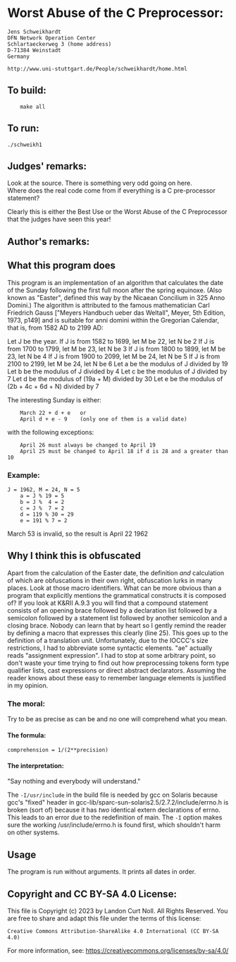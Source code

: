 # Worst Abuse of the C Preprocessor:

    Jens Schweikhardt
    DFN Network Operation Center
    Schlartaeckerweg 3 (home address)
    D-71384 Weinstadt
    Germany

    http://www.uni-stuttgart.de/People/schweikhardt/home.html

## To build:

        make all

## To run:

	./schweikh1

## Judges' remarks:

Look at the source.  There is something very odd going on here.  
Where does the real code come from if everything is a C pre-processor 
statement?

Clearly this is either the Best Use or the Worst Abuse of the
C Preprocessor that the judges have seen this year!

## Author's remarks:

What this program does
----------------------

This program is an implementation of an algorithm that calculates
the date of the Sunday following the first full moon after the
spring equinoxe. (Also known as "Easter", defined this way by the
Nicaean Concilium in 325 Anno Domini.) The algorithm is attributed
to the famous mathematician Carl Friedrich Gauss ["Meyers Handbuch
ueber das Weltall", Meyer, 5th Edition, 1973, p149] and is suitable
for anni domini within the Gregorian Calendar, that is, from 1582 AD
to 2199 AD: 

Let J be the year.
If J is from 1582 to 1699, let M be 22, let N be 2
If J is from 1700 to 1799, let M be 23, let N be 3
If J is from 1800 to 1899, let M be 23, let N be 4
If J is from 1900 to 2099, let M be 24, let N be 5
If J is from 2100 to 2199, let M be 24, let N be 6
Let a be the modulus of J divided by 19
Let b be the modulus of J divided by 4
Let c be the modulus of J divided by 7
Let d be the modulus of (19a + M) divided by 30
Let e be the modulus of (2b + 4c + 6d + N) divided by 7

The interesting Sunday is either:

        March 22 + d + e   or
        April d + e - 9    (only one of them is a valid date)
   
with the following exceptions:

        April 26 must always be changed to April 19
        April 25 must be changed to April 18 if d is 28 and a greater than 10

### Example:

	J = 1962, M = 24, N = 5
        a = J % 19 = 5
        b = J %  4 = 2
        c = J %  7 = 2
        d = 119 % 30 = 29
        e = 191 % 7 = 2
    
March 53 is invalid, so the result is April 22 1962

Why I think this is obfuscated
------------------------------

Apart from the calculation of the Easter date, the definition *and*
calculation of which are obfuscations in their own right,
obfuscation lurks in many places. Look at those macro identifiers.
What can be more obvious than a program that explicitly mentions the
grammatical constructs it is composed of? If you look at K&RII A.9.3
you will find that a compound statement consists of an opening brace
followed by a declaration list followed by a semicolon followed by a
statement list followed by another semicolon and a closing brace.
Nobody can learn that by heart so I gently remind the reader by
defining a macro that expresses this clearly (line 25). This goes up
to the definition of a translation unit. Unfortunately, due to the
IOCCC's size restrictions, I had to abbreviate some syntactic
elements. "ae" actually reads "assignment expression". I had to stop
at some arbitrary point, so don't waste your time trying to find out
how preprocessing tokens form type qualifier lists, cast expressions
or direct abstract declarators. Assuming the reader knows about
these easy to remember language elements is justified in my opinion.


### The moral:
      
Try to be as precise as can be and no one will comprehend what you mean.

#### The formula:
      

	comprehension = 1/(2**precision)

#### The interpretation:

"Say nothing and everybody will understand."

The `-I/usr/include` in the build file is needed by gcc on Solaris because
gcc's "fixed" header in gcc-lib/sparc-sun-solaris2.5/2.7.2/include/errno.h
is broken (sort of) because it has *two* identical extern
declarations of errno. This leads to an error due to the
redefinition of main. The `-I` option makes sure the working
/usr/include/errno.h is found first, which shouldn't harm on other
systems. 

Usage
-----

The program is run without arguments. It prints all dates in order.

## Copyright and CC BY-SA 4.0 License:

This file is Copyright (c) 2023 by Landon Curt Noll.  All Rights Reserved.
You are free to share and adapt this file under the terms of this license:

    Creative Commons Attribution-ShareAlike 4.0 International (CC BY-SA 4.0)

For more information, see: https://creativecommons.org/licenses/by-sa/4.0/

